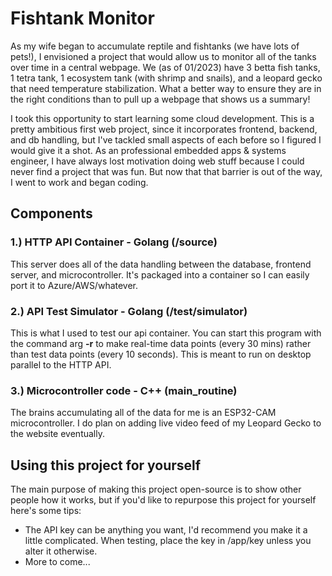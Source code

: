 # Fishtank Monitor
As my wife began to accumulate reptile and fishtanks (we have lots of pets!), I envisioned a project that would allow us to monitor all of the tanks over time in a central webpage. We (as of 01/2023) have 3 betta fish tanks, 1 tetra tank, 1 ecosystem tank (with shrimp and snails), and a leopard gecko that need temperature stabilization. What a better way to ensure they are in the right conditions than to pull up a webpage that shows us a summary!

I took this opportunity to start learning some cloud development. This is a pretty ambitious first web project, since it incorporates frontend, backend, and db handling, but I've tackled small aspects of each before so I figured I would give it a shot. As an professional embedded apps & systems engineer, I have always lost motivation doing web stuff because I could never find a project that was fun. But now that that barrier is out of the way, I went to work and began coding.

## Components
### 1.) HTTP API Container - Golang (/source)
This server does all of the data handling between the database, frontend server, and microcontroller. It's packaged into a container so I can easily port it to Azure/AWS/whatever. 

### 2.) API Test Simulator - Golang (/test/simulator)
This is what I used to test our api container. You can start this program with the command arg **-r** to make real-time data points (every 30 mins) rather than test data points (every 10 seconds). This is meant to run on desktop parallel to the HTTP API.

### 3.) Microcontroller code - C++ (main\_routine)
The brains accumulating all of the data for me is an ESP32-CAM microcontroller. I do plan on adding live video feed of my Leopard Gecko to the website eventually. 

## Using this project for yourself
The main purpose of making this project open-source is to show other people how it works, but if you'd like to repurpose this project for yourself here's some tips:

- The API key can be anything you want, I'd recommend you make it a little complicated. When testing, place the key in /app/key unless you alter it otherwise. 
- More to come...

